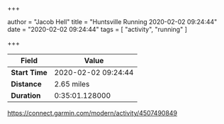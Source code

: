 +++

author = "Jacob Hell"
title = "Huntsville Running 2020-02-02 09:24:44"
date = "2020-02-02 09:24:44"
tags = [
    "activity", "running"
]

+++

<!--more-->

|Field  |Value  |
|--- | --- |
|**Start Time**|2020-02-02 09:24:44|
|**Distance**|2.65 miles|
|**Duration**|0:35:01.128000|

https://connect.garmin.com/modern/activity/4507490849